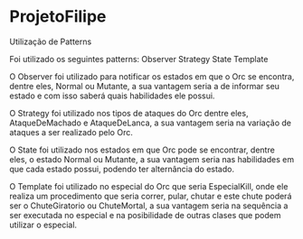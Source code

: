 # ProjetoFilipe

Utilização de Patterns

Foi utilizado os seguintes patterns: 
Observer
Strategy
State 
Template

	
O Observer foi utilizado para notificar os estados em que o Orc se encontra, dentre eles, Normal ou Mutante, a sua vantagem seria a de informar seu estado e com isso saberá quais habilidades ele possui.
	
O Strategy foi utilizado nos tipos de ataques do Orc dentre eles, AtaqueDeMachado e AtaqueDeLanca, a sua vantagem seria na variação de ataques a ser realizado pelo Orc.

O State foi utilizado nos estados em que Orc pode se encontrar, dentre eles, o estado Normal ou Mutante, a sua vantagem seria nas habilidades em que cada estado possui, podendo ter alternância do estado. 

O Template foi utilizado no especial do Orc que seria EspecialKill, onde ele realiza um procedimento que seria correr, pular, chutar e este chute poderá ser o ChuteGiratorio ou ChuteMortal, a sua vantagem seria na sequência a ser executada no especial e na posibilidade de outras clases que podem utilizar o especial.
